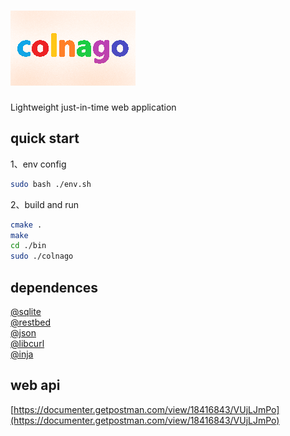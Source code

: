 # ![colnago](./doc/img/colnago.png)

Lightweight just-in-time web application

## quick start

1、env config  

```bash
sudo bash ./env.sh
```

2、build and run  

```bash
cmake .
make
cd ./bin
sudo ./colnago
```

## dependences

[@sqlite](https://github.com/sqlite/sqlite)  
[@restbed](https://github.com/Corvusoft/restbed)  
[@json](https://github.com/nlohmann/json)  
[@libcurl](https://github.com/curl/curl)  
[@inja](https://github.com/pantor/inja)  

## web api

[https://documenter.getpostman.com/view/18416843/VUjLJmPo](https://documenter.getpostman.com/view/18416843/VUjLJmPo)  
